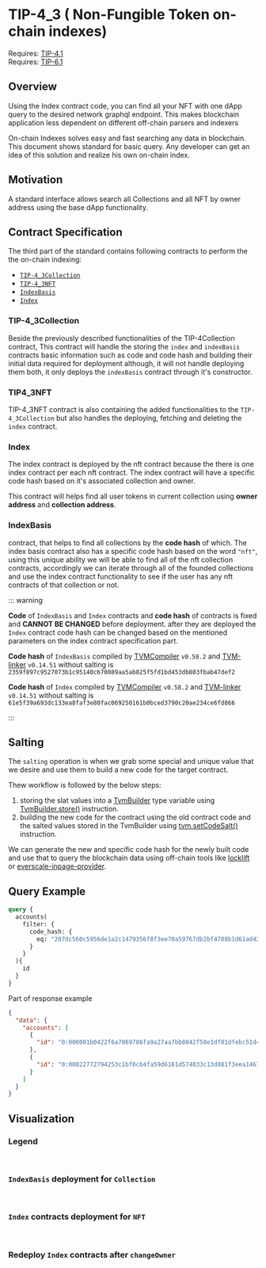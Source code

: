# TIP-4_3 ( Non-Fungible Token on-chain indexes)

Requires: [TIP-4.1](1.md)\
Requires: [TIP-6.1](./../TIP-6/1.md)

## Overview
Using the Index contract code, you can find all your NFT with one dApp query to the desired network graphql endpoint.
This makes blockchain application less dependent on different off-chain parsers and indexers

On-chain Indexes solves easy and fast searching any data in blockchain.
This document shows standard for basic query.
Any developer can get an idea of this solution and realize his own on-chain index.

## Motivation
A standard interface allows search all Collections and all NFT by owner address using the base dApp functionality.

## Contract Specification

The third part of the standard contains following contracts to perform the the on-chain indexing:

- [`TIP-4_3Collection`](https://github.com/broxus/tip4/tree/master/contracts/TIP4_3/TIP4_3Collection.tsol)
- [`TIP-4_3NFT`](https://github.com/broxus/tip4/tree/master/contracts/TIP4_3/TIP4_3NFT.tsol)
- [`IndexBasis`](https://github.com/broxus/tip4/tree/master/contracts/TIP4_3/IndexBasis.tsol)
- [`Index`](https://github.com/broxus/tip4/tree/master/contracts/TIP4_3/Index.tsol)

### TIP-4_3Collection

Beside the previously described functionalities of the TIP-4Collection contract, This contract will handle the storing the `index` and `indexBasis` contracts basic information such as code and code hash and building their initial data required for deployment although, it will not handle deploying them both, it only deploys the `indexBasis` contract through it's constructor.

### TIP4_3NFT

TIP-4_3NFT contract is also containing the added functionalities to the `TIP-4_3Collection` but also handles the deploying, fetching and deleting the `index` contract.

### Index

The index contract is deployed by the nft contract because the there is one index contract per each nft contract.
The index contract will have a specific code hash based on it's associated collection and owner.

This contract will helps find all user tokens in current collection using **owner address** and **collection address**.

### IndexBasis

contract, that helps to find all collections by the **code hash** of which.
The index basis contract also has a specific code hash based on the word `"nft"`, using this unique ability we will be able to find all of the nft collection contracts, accordingly we can iterate through all of the founded  collections and use the index contract functionality to see if the user has any nft contracts of that collection or not.



::: warning

**Code** of `IndexBasis` and `Index` contracts and **code hash** of contracts is fixed and **CANNOT BE CHANGED** before deployment.
after they are deployed the `Index` contract code hash can be changed based on the mentioned parameters on the index contract specification part.

**Code hash** of `IndexBasis` compiled by [TVMCompiler](https://github.com/tonlabs/TON-Solidity-Compiler/tree/a222452e27aacff14fdf2fff356542843a2a8d1c) `v0.58.2` and [TVM-linker](https://github.com/tonlabs/TVM-linker/tree/740f9f62a4e68c9f515667c109b116f265942d72) `v0.14.51` without salting is `2359f897c9527073b1c95140c670089aa5ab825f5fd1bd453db803fbab47def2`

**Code hash** of `Index` compiled by [TVMCompiler](https://github.com/tonlabs/TON-Solidity-Compiler/tree/a222452e27aacff14fdf2fff356542843a2a8d1c) `v0.58.2` and [TVM-linker](https://github.com/tonlabs/TVM-linker/tree/740f9f62a4e68c9f515667c109b116f265942d72) `v0.14.51` without salting is `61e5f39a693dc133ea8faf3e80fac069250161b0bced3790c20ae234ce6fd866`

:::

## Salting
The `salting` operation is when we grab some special and unique value that we desire and use them to build a new code for the target contract.

Thew workflow is followed by the below steps:

1. storing the slat values into a [TvmBuilder](https://github.com/tonlabs/TON-Solidity-Compiler/blob/master/API.md#tvmbuilder) type variable using [TvmBuilder.store()](https://github.com/tonlabs/TON-Solidity-Compiler/blob/master/API.md#tvmbuilderstore) instruction.
2. building the new code for the contract using the old contract code and the salted values stored in the TvmBuilder using [tvm.setCodeSalt()](https://github.com/tonlabs/TON-Solidity-Compiler/blob/master/API.md#tvmsetcodesalt) instruction.

We can generate the new and specific code hash for the newly built code and use that to query the blockchain data using off-chain tools like [locklift](https://docs.locklift.io/) or [everscale-inpage-provider](https://provider-docs.broxus.com/).

## Query Example

```graphql
query {
  accounts(
    filter: {
      code_hash: {
        eq: "207dc560c5956de1a2c1479356f8f3ee70a59767db2bf4788b1d61ad42cdad82"
      }
    }
  ){
    id
  }
}
```

Part of response example
```json
{
  "data": {
    "accounts": [
      {
        "id": "0:000001b0422f6a7069786fa9a27aa7bb8042f58e1df01dfebc51dcb2baa5eeae"
      },
      {
        "id": "0:00022772794253c1bf8cb4fa59d6161d574033c13d881f3eea14675b911e61b0"
      }
    ]
  }
}
```

## Visualization

### Legend

<br/>
<ImgContainer src= '/img/legend1.svg' width="100%" altText="deployAccountOutput"/>

### `IndexBasis` deployment for `Collection`

<br/>
<ImgContainer src= '/img/index1.svg' width="100%" altText="deployAccountOutput"/>

### `Index` contracts deployment for `NFT`

<br/>
<ImgContainer src= '/img/index2.svg' width="100%" altText="deployAccountOutput"/>

### Redeploy `Index` contracts after `changeOwner`

<br/>
<ImgContainer src= '/img/index3.svg' width="100%" altText="deployAccountOutput"/>

<script lang="ts" >
import { defineComponent, ref, onMounted } from "vue";
import ImgContainer from "../../.vitepress/theme/components/shared/BKDImgContainer.vue"

export default defineComponent({
  name: "Diagrams",
  components :{
    ImgContainer
  },
  setup() {
    return {
    };
  },
});

</script>